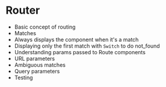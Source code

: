 # Router

- Basic concept of routing
- Matches
- Always displays the component when it's a match
- Displaying only the first match with `Switch` to do not_found
- Understanding params passed to Route components
- URL parameters
- Ambiguous matches
- Query parameters
- Testing
